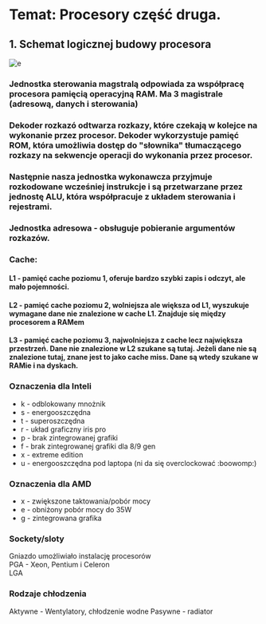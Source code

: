 # Temat: Procesory część druga.
## 1. Schemat logicznej budowy procesora
![e](https://marcinhome.files.wordpress.com/2019/03/procesor.jpg)
### Jednostka sterowania magstralą odpowiada za współpracę procesora pamięcią operacyjną RAM. Ma 3 magistrale (adresową, danych i sterowania)
### Dekoder rozkazó odtwarza rozkazy, które czekają w kolejce na wykonanie przez procesor. Dekoder wykorzystuje pamięć ROM, która umożliwia dostęp do "słownika" tłumaczącego rozkazy na sekwencje operacji do wykonania przez procesor.
### Następnie nasza jednostka wykonawcza przyjmuje rozkodowane wcześniej instrukcje i są przetwarzane przez jednostę ALU, która współpracuje z układem sterowania i rejestrami.
### Jednostka adresowa - obsługuje pobieranie argumentów rozkazów.
### Cache:
#### L1 - pamięć cache poziomu 1, oferuje bardzo szybki zapis i odczyt, ale mało pojemności.
#### L2 - pamięć cache poziomu 2, wolniejsza ale większa od L1, wyszukuje wymagane dane nie znalezione w cache L1. Znajduje się między procesorem a RAMem
#### L3 - pamięć cache poziomu 3, najwolniejsza z cache lecz największa przestrzeń. Dane nie znalezione w L2 szukane są tutaj. Jeżeli dane nie są znalezione tutaj, znane jest to jako cache miss. Dane są wtedy szukane w RAMie i na dyskach.
### Oznaczenia dla Inteli
- k - odblokowany mnożnik
- s - energooszczędna 
- t - superoszczędna
- r - układ graficzny iris pro
- p - brak zintegrowanej grafiki
- f - brak zintegrowanej grafiki dla 8/9 gen
- x - extreme edition
- u - energooszczędna pod laptopa (ni da się overclockować :boowomp:)
### Oznaczenia dla AMD
- x - zwiększone taktowania/pobór mocy
- e - obniżony pobór mocy do 35W
- g - zintegrowana grafika
### Sockety/sloty
Gniazdo umożliwiało instalację procesorów <br>
PGA - Xeon, Pentium i Celeron <br>
LGA
### Rodzaje chłodzenia
Aktywne - Wentylatory, chłodzenie wodne
Pasywne - radiator

